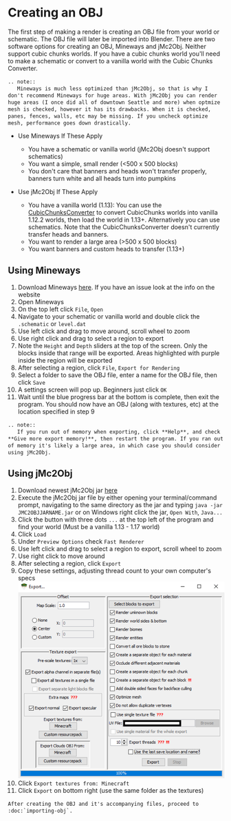 <!---
title: Creating an OBJ
path: /buildtheearth/rendering/blender
version: 1.0.0
authors:
    - @VapoR
--->

# Creating an OBJ

The first step of making a render is creating an OBJ file from your world or schematic. The OBJ file will later be imported into Blender. There are two software options for creating an OBJ, Mineways and jMc2Obj. Neither support cubic chunks worlds. If you have a cubic chunks world you'll need to make a schematic or convert to a vanilla world with the Cubic Chunks Converter.
```eval_rst
.. note::
   Mineways is much less optimized than jMc2Obj, so that is why I don't recommend Mineways for huge areas. With jMc2Obj you can render huge areas (I once did all of downtown Seattle and more) when optmize mesh is checked, however it has its drawbacks. When it is checked, panes, fences, walls, etc may be missing. If you uncheck optimize mesh, performance goes down drastically.
```
- Use Mineways If These Apply
  * You have a schematic or vanilla world (jMc2Obj doesn't support schematics)
  * You want a simple, small render (<500 x 500 blocks)
  * You don't care that banners and heads won't transfer properly, banners turn white and all heads turn into pumpkins

- Use jMc2Obj If These Apply
  * You have a vanilla world (1.13): You can use the [CubicChunksConverter](https://discord.gg/tJUWYq5wdR) to convert CubicChunks worlds into vanilla 1.12.2 worlds, then load the world in 1.13+. Alternatively you can use schematics. Note that the CubicChunksConverter doesn't currently transfer heads and banners.
  * You want to render a large area (>500 x 500 blocks)
  * You want banners and custom heads to transfer (1.13+)

## Using Mineways

1. Download Mineways [here](https://www.realtimerendering.com/erich/minecraft/public/mineways/downloads.html#downloadImgs). If you have an issue look at the info on the website
2. Open Mineways
3. On the top left click `File`, `Open`
4. Navigate to your schematic or vanilla world and double click the `.schematic` or `level.dat`
5. Use left click and drag to move around, scroll wheel to zoom
6. Use right click and drag to select a region to export
7. Note the `Height` and `Depth` sliders at the top of the screen. Only the blocks inside that range will be exported. Areas highlighted with purple inside the region will be exported
8. After selecting a region, click `File`, `Export for Rendering`
9. Select a folder to save the OBJ file, enter a name for the OBJ file, then click `Save`
10. A settings screen will pop up. Beginners just click `OK`
11. Wait until the blue progress bar at the bottom is complete, then exit the program. You should now have an OBJ (along with textures, etc) at the location specified in step 9
```eval_rst
.. note::
   If you run out of memory when exporting, click **Help**, and check **Give more export memory!**, then restart the program. If you ran out of memory it's likely a large area, in which case you should consider using jMc2Obj.
```

## Using jMc2Obj

1. Download newest jMc2Obj jar [here](https://github.com/jmc2obj/j-mc-2-obj/releases)
2. Execute the jMc2Obj jar file by either opening your terminal/command prompt, navigating to the same directory as the jar and typing `java -jar JMC2OBJJARNAME.jar` or on Windows right click the jar, `Open With`, `Java...`
3. Click the button with three dots `...` at the top left of the program and find your world (Must be a vanilla 1.13 - 1.17 world)
4. Click `Load`
5. Under `Preview Options` check `Fast Renderer` 
6. Use left click and drag to select a region to export, scroll wheel to zoom
7. Use right click to move around
8. After selecting a region, click `Export`
9. Copy these settings, adjusting thread count to your own computer's specs
![JMC](../../../../images/jmc.png)
10. Click `Export textures from: Minecraft`<br/>
11. Click `Export` on bottom right (use the same folder as the textures)

```eval_rst
After creating the OBJ and it's accompanying files, proceed to :doc:`importing-obj`.
```
